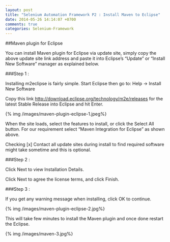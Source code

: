 ```yaml
---
layout: post
title: "Selenium Automation Framework P2 : Install Maven to Eclipse"
date: 2014-05-26 14:14:07 +0700
comments: true
categories: Selenium-Framework
---
```


##Maven plugin for Eclipse

You can install Maven plugin for Eclipse via update site, simply copy the above update site link address and paste it into Eclipse’s “Update” or “Install New Software” manager as explained below.

<!--more-->

###Step 1 : 

Installing m2eclipse is fairly simple. Start Eclipse then go to: Help -> Install New Software

Copy this link http://download.eclipse.org/technology/m2e/releases for the latest Stable Release into Eclipse and hit Enter.

{% img /images/maven-plugin-eclipse-1.jpeg%}

When the site loads, select the features to install, or click the Select All button. For our requirement select “Maven Integration for Eclipse” as shown above.

Checking [x] Contact all update sites during install to find required software might take sometime and this is optional.

###Step 2 : 

Click Next to view Installation Details.

Click Next to agree the license terms, and click Finish.

###Step 3 :

If you get any warning message when installing, click OK to continue.

{% img /images/maven-plugin-eclipse-2.jpg%}

This will take few minutes to install the Maven plugin and once done restart the Eclipse.

{% img /images/maven-3.jpg%}

